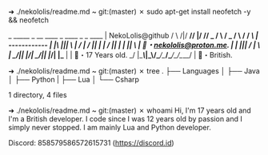 ➜ ./nekololis/readme.md ~ git:(master) ✗ sudo apt-get install neofetch -y && neofetch

 _      _____ _  __ ____  _     ____  _     _  ____    | NekoLolis@github
/ \  /|/  __// |/ //  _ \/ \   /  _ \/ \   / \/ ___\   | ------------
| |\ |||  \  |   / | / \|| |   | / \|| |   | ||    \   | 📧・nekololis@proton.me.
| | \|||  /_ |   \ | \_/|| |_/\| \_/|| |_/\| |\___ |   | 📝・17 Years old.
\_/  \|\____\\_|\_\\____/\____/\____/\____/\_/\____/   | 🏴・British.

➜ ./nekololis/readme.md ~ git:(master) ✗ tree
.
├── Languages
│   ├── Java
│   ├── Python
|   ├── Lua
│   └── Csharp

1 directory, 4 files

➜ ./nekololis/readme.md ~ git:(master) ✗ whoami
  Hi, I'm 17 years old and I'm a British developer.
  I code since I was 12 years old by passion and I simply never stopped.
  I am mainly Lua and Python developer.
  
  Discord: 858579586572615731 (https://discord.id)
